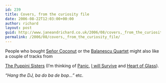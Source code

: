 ```yaml
---
id: 239
title: Covers, from the curiosity file
date: 2006-08-22T12:03:00+00:00
author: richard
layout: post
guid: http://www.janeandrichard.co.uk/2006/08/covers,_from_the_curiosity_file
permalink: /2006/08/covers,_from_the_curiosity_file/
---
```

People who bought [Se&#241;or Coconut](http://phobos.apple.com/WebObjects/MZStore.woa/wa/viewAlbum?id=79385745&s=143444) or the [Balanescu Quartet](http://awrc.com/review/b/possessed.html) might also like a couple of tracks from
  
[The Puppini Sisters](http://phobos.apple.com/WebObjects/MZStore.woa/wa/viewAlbum?id=164946357&s=143444) (I&#8217;m thinking of [Panic](http://phobos.apple.com/WebObjects/MZStore.woa/wa/viewAlbum?playlistId=164946357&s=143444&i=164946549), [I will Survive](http://phobos.apple.com/WebObjects/MZStore.woa/wa/viewAlbum?playlistId=164946357&s=143444&i=164946505) and [Heart of Glass](http://phobos.apple.com/WebObjects/MZStore.woa/wa/viewAlbum?playlistId=164946357&s=143444&i=164946530)). 

_&#8220;Hang the DJ, ba do ba de bop&#8230;&#8221;_ etc.